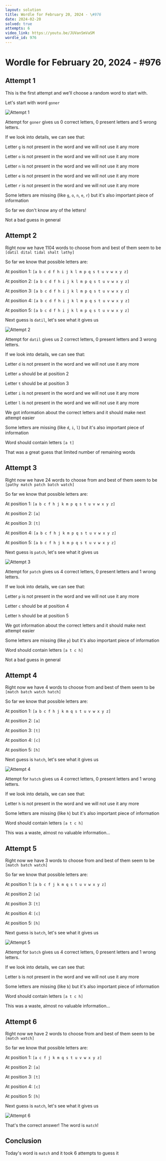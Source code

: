 ```yaml
---
layout: solution
title: Wordle for February 20, 2024 - \#976
date: 2024-02-20
solved: true
attempts: 6
video_link: https://youtu.be/JUVanSmVaSM
wordle_id: 976
---
```


# Wordle for February 20, 2024 - \#976

## Attempt 1

This is the first attempt and we'll choose a random word to start with.

Let's start with word `goner`

![Attempt 1](2024-02-20/attempt-1.png)

Attempt for `goner` gives us 0 correct letters, 0 present letters and 5 wrong letters.

If we look into details, we can see that:

Letter `g` is not present in the word and we will not use it any more

Letter `o` is not present in the word and we will not use it any more

Letter `n` is not present in the word and we will not use it any more

Letter `e` is not present in the word and we will not use it any more

Letter `r` is not present in the word and we will not use it any more

Some letters are missing (like `g`, `o`, `n`, `e`, `r`) but it's also important piece of information

So far we don't know any of the letters!

Not a bad guess in general



## Attempt 2

Right now we have 1104 words to choose from and best of them seem to be `[datil dital tidal shalt lathy]`

So far we know that possible letters are:

At position 1: `[a b c d f h i j k l m p q s t u v w x y z]`

At position 2: `[a b c d f h i j k l m p q s t u v w x y z]`

At position 3: `[a b c d f h i j k l m p q s t u v w x y z]`

At position 4: `[a b c d f h i j k l m p q s t u v w x y z]`

At position 5: `[a b c d f h i j k l m p q s t u v w x y z]`

Next guess is `datil`, let's see what it gives us

![Attempt 2](2024-02-20/attempt-2.png)

Attempt for `datil` gives us 2 correct letters, 0 present letters and 3 wrong letters.

If we look into details, we can see that:

Letter `d` is not present in the word and we will not use it any more

Letter `a` should be at position 2

Letter `t` should be at position 3

Letter `i` is not present in the word and we will not use it any more

Letter `l` is not present in the word and we will not use it any more

We got information about the correct letters and it should make next attempt easier

Some letters are missing (like `d`, `i`, `l`) but it's also important piece of information

Word should contain letters `[a t]`

That was a great guess that limited number of remaining words



## Attempt 3

Right now we have 24 words to choose from and best of them seem to be `[pathy match patch batch watch]`

So far we know that possible letters are:

At position 1: `[a b c f h j k m p q s t u v w x y z]`

At position 2: `[a]`

At position 3: `[t]`

At position 4: `[a b c f h j k m p q s t u v w x y z]`

At position 5: `[a b c f h j k m p q s t u v w x y z]`

Next guess is `patch`, let's see what it gives us

![Attempt 3](2024-02-20/attempt-3.png)

Attempt for `patch` gives us 4 correct letters, 0 present letters and 1 wrong letters.

If we look into details, we can see that:

Letter `p` is not present in the word and we will not use it any more

Letter `c` should be at position 4

Letter `h` should be at position 5

We got information about the correct letters and it should make next attempt easier

Some letters are missing (like `p`) but it's also important piece of information

Word should contain letters `[a t c h]`

Not a bad guess in general



## Attempt 4

Right now we have 4 words to choose from and best of them seem to be `[match batch watch hatch]`

So far we know that possible letters are:

At position 1: `[a b c f h j k m q s t u v w x y z]`

At position 2: `[a]`

At position 3: `[t]`

At position 4: `[c]`

At position 5: `[h]`

Next guess is `hatch`, let's see what it gives us

![Attempt 4](2024-02-20/attempt-4.png)

Attempt for `hatch` gives us 4 correct letters, 0 present letters and 1 wrong letters.

If we look into details, we can see that:

Letter `h` is not present in the word and we will not use it any more

Some letters are missing (like `h`) but it's also important piece of information

Word should contain letters `[a t c h]`

This was a waste, almost no valuable information...



## Attempt 5

Right now we have 3 words to choose from and best of them seem to be `[match batch watch]`

So far we know that possible letters are:

At position 1: `[a b c f j k m q s t u v w x y z]`

At position 2: `[a]`

At position 3: `[t]`

At position 4: `[c]`

At position 5: `[h]`

Next guess is `batch`, let's see what it gives us

![Attempt 5](2024-02-20/attempt-5.png)

Attempt for `batch` gives us 4 correct letters, 0 present letters and 1 wrong letters.

If we look into details, we can see that:

Letter `b` is not present in the word and we will not use it any more

Some letters are missing (like `b`) but it's also important piece of information

Word should contain letters `[a t c h]`

This was a waste, almost no valuable information...



## Attempt 6

Right now we have 2 words to choose from and best of them seem to be `[match watch]`

So far we know that possible letters are:

At position 1: `[a c f j k m q s t u v w x y z]`

At position 2: `[a]`

At position 3: `[t]`

At position 4: `[c]`

At position 5: `[h]`

Next guess is `match`, let's see what it gives us

![Attempt 6](2024-02-20/attempt-6.png)

That's the correct answer! The word is `match`!

## Conclusion

Today's word is `match` and it took 6 attempts to guess it

